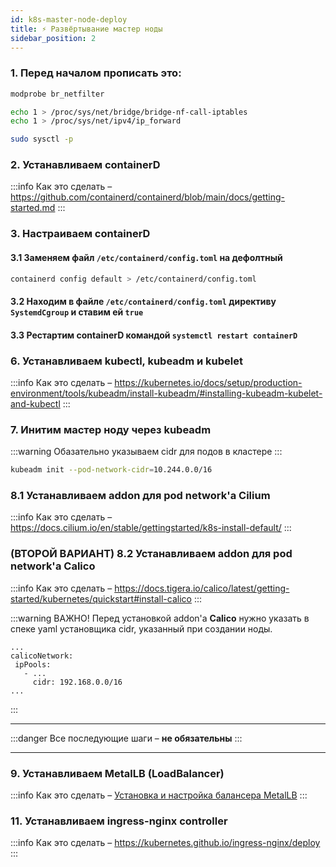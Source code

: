 ```yaml
---
id: k8s-master-node-deploy
title: ⚡️ Развёртывание мастер ноды
sidebar_position: 2
---
```


### 1. Перед началом прописать это:
```sh
modprobe br_netfilter

echo 1 > /proc/sys/net/bridge/bridge-nf-call-iptables
echo 1 > /proc/sys/net/ipv4/ip_forward

sudo sysctl -p
```
### 2. Устанавливаем containerD
:::info Как это сделать – https://github.com/containerd/containerd/blob/main/docs/getting-started.md
:::
### 3. Настраиваем containerD
#### 3.1 Заменяем файл `/etc/containerd/config.toml` на дефолтный
```sh
containerd config default > /etc/containerd/config.toml
```
#### 3.2 Находим в файле `/etc/containerd/config.toml` директиву `SystemdCgroup` и ставим ей `true`
#### 3.3 Рестартим containerD командой `systemctl restart containerD`

### 6. Устанавливаем kubectl, kubeadm и kubelet 
:::info Как это сделать – https://kubernetes.io/docs/setup/production-environment/tools/kubeadm/install-kubeadm/#installing-kubeadm-kubelet-and-kubectl
:::

### 7. Инитим мастер ноду через kubeadm

:::warning Обазательно указываем cidr для подов в кластере
:::

```sh
kubeadm init --pod-network-cidr=10.244.0.0/16
```

### 8.1 Устанавливаем addon для pod network'a Cilium 

:::info Как это сделать – https://docs.cilium.io/en/stable/gettingstarted/k8s-install-default/
:::

### (ВТОРОЙ ВАРИАНТ) 8.2 Устанавливаем addon для pod network'а Calico

:::info Как это сделать – https://docs.tigera.io/calico/latest/getting-started/kubernetes/quickstart#install-calico
:::

:::warning ВАЖНО! 
 Перед установкой addon'а **Calico** нужно указать в спеке yaml установщика cidr, указанный при создании ноды. 
 ```
 ...
 calicoNetwork:
  ipPools:
    - ...
      cidr: 192.168.0.0/16
 ...
```
:::
___

:::danger Все последующие шаги – **не обязательны**
:::
___
### 9. Устанавливаем MetalLB (LoadBalancer)

:::info Как это сделать – [Установка и настройка балансера MetalLB](/docs/Kubernetes/Installations/k8s-install-and-configure-metallb)
:::
### 11. Устанавливаем ingress-nginx controller

:::info Как это сделать – https://kubernetes.github.io/ingress-nginx/deploy
:::